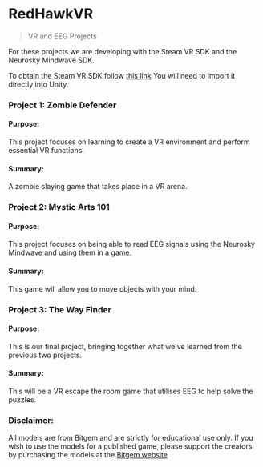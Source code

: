 # RedHawkVR
> VR and EEG Projects

For these projects we are developing with the Steam VR SDK and the Neurosky Mindwave SDK.

To obtain the Steam VR SDK follow [this link](https://assetstore.unity.com/packages/tools/integration/steamvr-plugin-32647)
You will need to import it directly into Unity.

### Project 1: Zombie Defender

#### Purpose:
This project focuses on learning to create a VR environment and perform essential VR functions.

#### Summary:
A zombie slaying game that takes place in a VR arena.

### Project 2: Mystic Arts 101

#### Purpose:
This project focuses on being able to read EEG signals using the Neurosky Mindwave and using them in a game.

#### Summary:
This game will allow you to move objects with your mind.

### Project 3: The Way Finder

#### Purpose:
This is our final project, bringing together what we've learned from the previous two projects.

#### Summary:
This will be a VR escape the room game that utilises EEG to help solve the puzzles.


### Disclaimer:
All models are from Bitgem and are strictly for educational use only. 
If you wish to use the models for a published game, please support the creators by purchasing the models at the [Bitgem website](https://shop.bitgem3d.com/)
